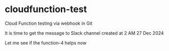 # cloudfunction-test
Cloud Function testing via webhook in Git 

It is time to get the message to Slack channel created at 2 AM 27 Dec 2024

Let me see if the function-4 helps now 
